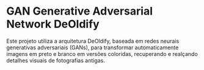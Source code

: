 # GAN Generative Adversarial Network DeOldify

Este projeto utiliza a arquitetura DeOldify, baseada em redes neurais generativas adversariais (GANs), para transformar automaticamente imagens em preto e branco em versões coloridas, recuperando e realçando detalhes visuais de fotografias antigas.

